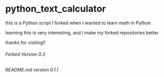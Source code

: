 # python_text_calculator


this is a Python script I forked when I wanted to learn math in Python

learning this is very interesting, and I make my forked repositories better

thanks for visiting!! 


###### Forked Version 0.2
###### README.md version 0.1.1
